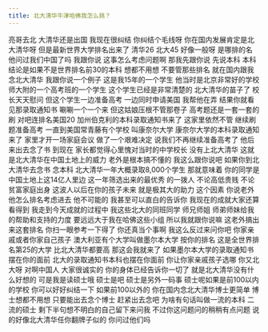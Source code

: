 ```yaml
---
title: 北大清华牛津哈佛我怎么挑？
---
```

亮哥去北
大清华还是出国
我现在很纠结
你纠结个毛线呀
你在国内发展肯定是北大清华呀
但是最新世界大学排名出来了
清华26 北大45
好像一般呀
是哪排的名
他问过我们中国了吗
我跟你说
这事怎么考虑问题啊
那我先跟你说
先说本科
本科
结论是如果不是世界排名前30的本科
想都不用想
不要管那些排名
就在国内跟我念北大清华
我跟你说一个例子
这是我15年的一个学生
他当时是北京非常好的学校
师大附的一个高考班的一个学生
这个学生已经是非常清楚的
北大清华的苗子了
校长天天慰问
但这个学生一边准备高考
一边同时申请美国
我帮他在弄
结果你就看见那录取通知书
唰唰一个一个来
但这姑娘压根不管那卷子
高考题还是一套一套的刷
对吧连排名美国20
加州伯克利的本科录取通知书来了
这家里依然不管
继续刷题准备高考
一直到美国常青藤有个学校
叫康奈尔大学
康奈尔大学的本科录取通知来了
家里才开一场家庭会议
做了一个艰难决定
说我们不再继续准备高考了
他后来出去念了书
到现在
家长都觉得心里愧对当时的中学校长
没有上北大清华
这就是北大清华在中国土地上的威力
老外是根本搞不懂的
我这么跟你说吧
如果你到北大清华去念书
念本科
北大清华一年大概录取8,000个学生
那就意味着
你的同学是中国土地上这14亿人里边
这一年筛选出来的最优秀
的一拨人
不论高低贵贱
不论贫富家庭出身
这波人以后在你的孩子未来
就是极其大的助力
这个因素
你说老外
他怎么排名考虑进去
他不可能的
我甚至可以直白的告诉你
我现在的成就大家还算看得到
我走到今天成就的过程中
我这些北大的同班同学
师兄师姐
师弟师妹给我的帮助和支持的力度
要远远大于我在哈佛这些小组
所以我就跟你说嘛
这老外搞出来这套排名
你扫一眼参考一下得了
你还真当个事啊
我这么反过来问你吧
你家亲戚或者你家自己孩子
澳大利亚有个大学叫做墨尔本大学
按你的排名
这是全世界排名第25的大学
比北大清华都要高
那这会我就来了
如果墨尔本大学的录取通知书
摆在你的面前
北大的录取通知书本科也摆在你面前
你让你家亲戚孩子选哪
你又北大呀
对啊中国人
大家很诚实的
你的身体已经告诉你一切了
就是北大清华没有什么好想的
可是我是读硕士哦
硕士是吧
硕士是另外一码事
硕士呢如果是前100以内的学校
你可以好好纠结一下
如果前100以外的
你在国内念北大清华博士更简单
博士想都不用想
只要能出去念个博士
赶紧出去念吧
为啥有句话叫做一流的本科
二流的硕士
剩下半句想不明白的自己留下来问我
不过你这问题问的稍稍有点问题
说的好像北大清华任你翻牌子似的
你问过他们吗
